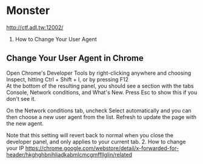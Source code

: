 # Monster
http://ctf.adl.tw:12002/

1. How to Change Your User Agent
## Change Your User Agent in Chrome
Open Chrome's Developer Tools by right-clicking anywhere and choosing Inspect, hitting Ctrl + Shift + I, or by pressing F12  
At the bottom of the resulting panel, you should see a section with the tabs Console, Network conditions, and What's New. Press Esc to show this if you don't see it.

On the Network conditions tab, uncheck Select automatically and you can then choose a new user agent from the list. Refresh to update the page with the new agent.

Note that this setting will revert back to normal when you close the developer panel, and only applies to your current tab.
2. How to change your IP
https://chrome.google.com/webstore/detail/x-forwarded-for-header/hkghghbnihliadkabmlcmcgmffllglin/related